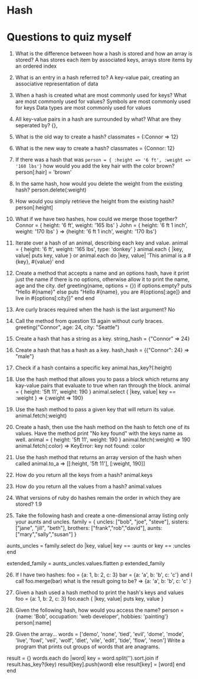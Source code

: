 # Hash
# Questions to quiz myself

1. What is the difference between how a hash is stored and how an array is stored?
A has stores each item by associated keys, arrays store items by an ordered index

2. What is an entry in a hash referred to?
A key-value pair, creating an associative representation of data

3. When a hash is created what are most commonly used for keys? What are most commonly used for values?
Symbols are most commonly used for keys
Data types are most commonly used for values

4. All key-value pairs in a hash are surrounded by what? What are they seperated by?
{},

5. What is the old way to create a hash?
classmates = {:Connor => 12}

6. What is the new way to create a hash?
classmates = {Connor: 12}

7. If there was a hash that was `person = { :height => '6 ft', :weight => '160 lbs'}` how would you add the key hair with the color brown?
person[:hair] = 'brown'

8. In the same hash, how would you delete the weight from the existing hash?
person.delete(:weight)

9. How would you simply retrieve the height from the existing hash?
person[:height]

10. What if we have two hashes, how could we merge those together?
Connor = { height: '6 ft', weight: '165 lbs' }
John = { height: '6 ft 1 inch', weight: '170 lbs' }
=> {height: '6 ft 1 inch', weight: '170 lbs'}

11. Iterate over a hash of an animal, describing each key and value.
animal = { height: '6 ft', weight: '165 lbs', type: 'donkey' }
animal.each { |key, value| puts key, value }
or
animal.each do |key, value|
  'This animal is a #{key}, #{value}'
end

12. Create a method that accepts a name and an options hash, have it print
just the name if there is no options, otherwise allow it to print the name,  age and the city.
def greeting(name, options = {})
  if options.empty?
    puts "Hello #{name}"
  else
    puts "Hello #{name}, you are #{options[:age]} and live in #{options[:city]}"
  end
end

13. Are curly braces required when the hash is the last argument?
No

14. Call the method from question 13 again without curly braces.
greeting("Connor", age: 24, city: "Seattle")

15. Create a hash that has a string as a key.
string_hash = {"Connor" => 24}

16. Create a hash that has a hash as a key.
hash_hash = {{"Connor": 24} => "male"}

17. Check if a hash contains a specific key
animal.has_key?(:height)

18. Use the hash method that allows you to pass a block which returns any kay-value pairs that evaluate to true when ran through the block.
animal = { height: '5ft 11', weight: 190 }
animal.select { |key, value| key == :weight }
=> {:weight => 190}

19. Use the hash method to pass a given key that will return its value.
animal.fetch(:weight)

20. Create a hash, then use the hash method on the hash to fetch one of its values. Have the method print "No key found" with the keys name as well.
animal = { height: '5ft 11', weight: 190 }
animal.fetch(:weight)
=> 190
animal.fetch(:color)
=> KeyError: key not found: :color

21. Use the hash method that returns an array version of the hash when called
animal.to_a
=> [[:height, '5ft 11'], [:weight, 190]]

22. How do you return all the keys from a hash?
animal.keys

23. How do you return all the values from a hash?
animal.values

24. What versions of ruby do hashes remain the order in which they are stored?
1.9

25. Take the following hash and create a one-dimensional array listing only your aunts and uncles.
family = {  uncles: ["bob", "joe", "steve"],
            sisters: ["jane", "jill", "beth"],
            brothers: ["frank","rob","david"],
            aunts: ["mary","sally","susan"]
          }

aunts_uncles = family.select do |key, value|
  key == :aunts or key == :uncles
end

extended_family = aunts_uncles.values.flatten
p extended_family

26. If I have two hashes:
foo = {a: 1, b: 2, c: 3}
bar = {a: 'a', b: 'b', c: 'c'}
and I call foo.merge(bar) what is the result going to be?
=> {a: 'a', b: 'b', c: 'c' }

27. Given a hash used a hash method to print the hash's keys and values
foo = {a: 1, b: 2, c: 3}
foo.each { |key, value| puts key, value }

28. Given the following hash, how would you access the name?
person = {name: 'Bob', occupation: 'web developer', hobbies: 'painting'}
person[:name]

29. Given the array...
words =  ['demo', 'none', 'tied', 'evil', 'dome', 'mode', 'live',
          'fowl', 'veil', 'wolf', 'diet', 'vile', 'edit', 'tide',
          'flow', 'neon']
Write a program that prints out groups of words that are anagrams.

result = {}
words.each do |word|
  key = word.split('').sort.join
  if result.has_key?(key)
    result[key].push(word)
  else
    result[key] = [word]
  end
end
